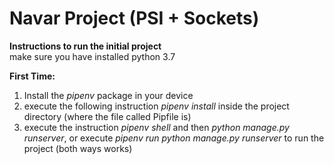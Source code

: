 # Navar Project (PSI + Sockets)

**Instructions to run the initial project**  
make sure you have installed python 3.7  

**First Time:**
1. Install the *pipenv* package in your device
2. execute the following instruction *pipenv install* inside the project
 directory (where the file called Pipfile is)
3. execute the instruction *pipenv shell* and then *python manage.py runserver*, or
 execute *pipenv run python manage.py runserver* to run the project (both ways works)  
